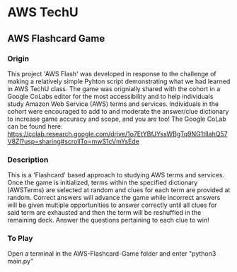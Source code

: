 # AWS TechU 
## AWS Flashcard Game

### Origin
This project 'AWS Flash' was developed in response to the challenge of making a relatively simple Pyhton script demonstrating what we had learned in AWS TechU class. The game was orignially shared with the cohort in a Google CoLabs editor for the most accessibility and to help individuals study Amazon Web Service (AWS) terms and services. Individuals in the cohort were encouraged to add to and moderate the answer/clue dictionary to increase game accuracy and scope, and you are too! The Google CoLab can be found here: https://colab.research.google.com/drive/1o7EtYBfJYssWBgTq9NG1tlIahQ57V8Zl?usp=sharing#scrollTo=mwS1cVmYsEde

### Description
This is a 'Flashcard' based approach to studying AWS terms and services. Once the game is initialized, terms within the specified dictionary (AWSTerms) are selected at random and clues for each term are provided at random. Correct answers will advance the game while incorrect answers will be given multiple opportunities to answer correctly until all clues for said term are exhausted and then the term will be reshuffled in the remaining deck. Answer the questions pertaining to each clue to win!   

### To Play
Open a terminal in the AWS-Flashcard-Game folder and enter "python3 main.py" 


